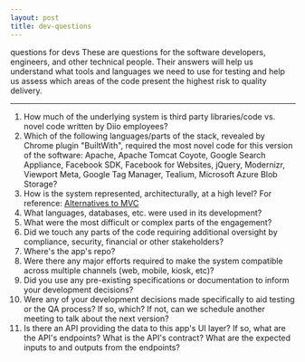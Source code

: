 ```yaml
---
layout: post
title: dev-questions
---
```

questions for devs
These are questions for the software developers, engineers, and other technical people. Their answers will help us understand what tools and languages we need to use for testing and help us assess which areas of the code present the highest risk to quality delivery.

***

  1. How much of the underlying system is third party libraries/code vs. novel code written by Diio employees?
  2. Which of the following languages/parts of the stack, revealed by Chrome plugin "BuiltWith", required the most novel code for this version of the software: Apache, Apache Tomcat Coyote, Google Search Appliance, Facebook SDK, Facebook for Websites, jQuery, Modernizr, Viewport Meta, Google Tag Manager, Tealium, Microsoft Azure Blob Storage?
  3. How is the system represented, architecturally, at a high level?  For reference: [Alternatives to MVC](http://blog.ircmaxell.com/2014/11/alternatives-to-mvc.html)
  4. What languages, databases, etc. were used in its development?
  5. What were the most difficult or complex parts of the engagement?
  6. Did we touch any parts of the code requiring additional oversight by compliance, security, financial or other stakeholders?
  7. Where's the app's repo?
  8. Were there any major efforts required to make the system compatible across multiple channels (web, mobile, kiosk, etc)?
  9. Did you use any pre-existing specifications or documentation to inform your development decisions?
  10. Were any of your development decisions made specifically to aid testing or the QA process?  If so, which?  If not, can we schedule another meeting to talk about the next version?
  11. Is there an API providing the data to this app's UI layer?  If so, what are the API's endpoints?  What is the API's contract?  What are the expected inputs to and outputs from the endpoints?
